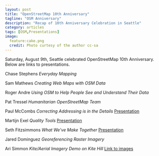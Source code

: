 ```yaml
---
layout: post
title: "OpenStreetMap 10th Anniversary"
tagline: "OSM Anniversary"
description: "Recap of 10th Anniversary Celebration in Seattle"
category: articles
tags: [OSM,Presentations]
image:
  feature:cake.png
  credit: Photo curtesy of the author cc-sa
---
```


Saturday, August 9th, Seattle celebrated OpenStreetMap 10th Anniversary. Below are links to presentations.


Chase Stephens _Everyday Mapping_ 

Sam Mathews _Creating Web Maps with OSM Data_

Roger Andre _Using OSM to Help People See and Understand Their Data_

Pat Tressel _Humanitarian OpenStreetMap Team_

Paul McCombs _Correcting Addressing is in the Details_
[Presentation](http://tikilodge.nfshost.com/gis/AddressingDetails/assets/player/KeynoteDHTMLPlayer.html#0)

Martijn Exel _Quality Tools_
[Presentation](http://bit.ly/osm-qa-tools-10th-anniversary)

Seth Fitzsimmons _What We've Make Together_
[Presentation](https://speakerdeck.com/mojodna/what-weve-made-together)

Jared Dominguez _Georeferencing Raster Imagery_

Ari Simmon _Kite/Aerial Imagery Demo on Kite Hill_
[Link to images](https://www.flickr.com/photos/82133129@N00/sets/72157645906793309/)















